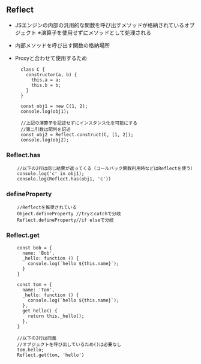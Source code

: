 ## Reflect

- JSエンジンの内部の汎用的な関数を呼び出すメソッドが格納されているオブジェクト
  ※演算子を使用せずにメソッドとして処理される

- 内部メソッドを呼び出す関数の格納場所
- Proxyと合わせて使用するため

        class C {
          constructor(a, b) {
            this.a = a;
            this.b = b;
          }
        }
        
        const obj1 = new C(1, 2);
        console.log(obj1);
        
        //上記の演算子を記述せずにインスタンス化を可能にする
        //第二引数は配列を記述
        const obj2 = Reflect.construct(C, [1, 2]);
        console.log(obj2);

### Reflect.has
        //以下の2行は同じ結果が返ってくる（コールバック関数利用時などはReflectを使う）
        console.log('c' in obj1);
        console.log(Reflect.has(obj1, 'c'))

### defineProperty
        //Reflectを推奨されている
        Object.defineProperty //tryとcatchで分岐
        Reflect.defineProperty//if elseで分岐

### Reflect.get
        const bob = {
          name: 'Bob',
          _hello: function () {
            console.log(`hello ${this.name}`);
          }
        }
        
        const tom = {
          name: 'Tom',
          _hello: function () {
            console.log(`hello ${this.name}`);
          },
          get hello() {
            return this._hello();
          },
        }
        
        //以下の2行は同義
        //オブジェクトを呼び出しているため()は必要なし
        tom.hello;
        Reflect.get(tom, 'hello')
